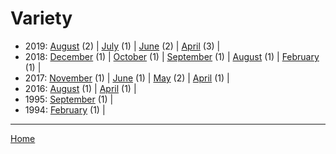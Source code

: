 # Variety

  * 2019: 
      [August](./variety-2019-08.md) (2) | 
      [July](./variety-2019-07.md) (1) | 
      [June](./variety-2019-06.md) (2) | 
      [April](./variety-2019-04.md) (3) | 
  * 2018: 
      [December](./variety-2018-12.md) (1) | 
      [October](./variety-2018-10.md) (1) | 
      [September](./variety-2018-09.md) (1) | 
      [August](./variety-2018-08.md) (1) | 
      [February](./variety-2018-02.md) (1) | 
  * 2017: 
      [November](./variety-2017-11.md) (1) | 
      [June](./variety-2017-06.md) (1) | 
      [May](./variety-2017-05.md) (2) | 
      [April](./variety-2017-04.md) (1) | 
  * 2016: 
      [August](./variety-2016-08.md) (1) | 
      [April](./variety-2016-04.md) (1) | 
  * 1995: 
      [September](./variety-1995-09.md) (1) | 
  * 1994: 
      [February](./variety-1994-02.md) (1) | 

----

[Home](../)
